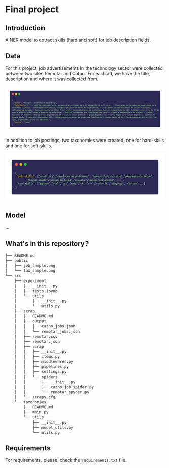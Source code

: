 # Final project 


## Introduction

A NER model to extract skills (hard and soft) for job description fields.

## Data 

For this project, job advertisements in the technology sector were collected between two sites Remotar and Catho. For each ad, we have the title, description and where it was collected from.

![sample of a job object](public/job_sample.png)

In addition to job postings, two taxonomies were created, one for hard-skills and one for soft-skills.

![sample of taxonomies](public/tax_sample.png)

## Model

...

## What's in this repository?

```
├── README.md
├── public
│   ├── job_sample.png
│   └── tax_sample.png
└── src
    ├── experiment
    │   ├── __init__.py
    │   ├── tests.ipynb
    │   └── utils
    │       ├── __init__.py
    │       └── utils.py
    ├── scrap
    │   ├── README.md
    │   ├── output
    │   │   ├── catho_jobs.json
    │   │   └── remotar_jobs.json
    │   ├── remotar.csv
    │   ├── remotar.json
    │   ├── scrap
    │   │   ├── __init__.py
    │   │   ├── items.py
    │   │   ├── middlewares.py
    │   │   ├── pipelines.py
    │   │   ├── settings.py
    │   │   └── spiders
    │   │       ├── __init__.py
    │   │       ├── catho_job_spider.py
    │   │       └── remotar_spyder.py
    │   └── scrapy.cfg
    └── taxonomies
        ├── README.md
        ├── main.py
        └── utils
            ├── __init__.py
            ├── model_utils.py
            └── utils.py

```

## Requirements

For requirements, please, check the `requirements.txt` file.